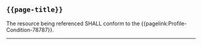 ## <code>{{page-title}}</code>

The resource being referenced SHALL conform to the {{pagelink:Profile-Condition-78787}}.

---
